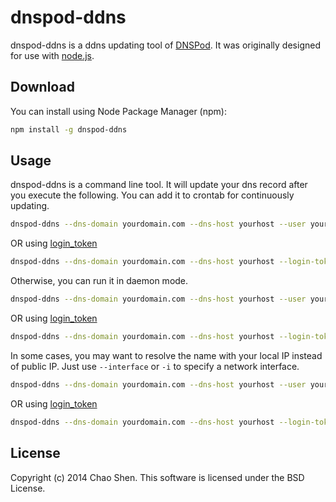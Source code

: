 # dnspod-ddns

dnspod-ddns is a ddns updating tool of [DNSPod](http://www.dnspod.cn).
It was originally designed for use with [node.js](http://nodejs.org).


## Download

You can install using Node Package Manager (npm):

```sh
npm install -g dnspod-ddns
```

## Usage

dnspod-ddns is a command line tool. It will update your dns record after you execute the following. You can add it to crontab for continuously updating.

```sh
dnspod-ddns --dns-domain yourdomain.com --dns-host yourhost --user youremail --passwd yourpassword
```
OR using [login_token](https://support.dnspod.cn/Kb/showarticle/tsid/227/) 

```sh
dnspod-ddns --dns-domain yourdomain.com --dns-host yourhost --login-token yourtoken
```

Otherwise, you can run it in daemon mode.

```sh
dnspod-ddns --dns-domain yourdomain.com --dns-host yourhost --user youremail --passwd yourpassword --daemon
```

OR using [login_token](https://support.dnspod.cn/Kb/showarticle/tsid/227/) 

```sh
dnspod-ddns --dns-domain yourdomain.com --dns-host yourhost --login-token yourtoken --daemon
```

In some cases, you may want to resolve the name with your local IP instead of public IP. Just use `--interface` or `-i` to specify a network interface.

```sh
dnspod-ddns --dns-domain yourdomain.com --dns-host yourhost --user youremail --passwd yourpassword --interface eth0
```

OR using [login_token](https://support.dnspod.cn/Kb/showarticle/tsid/227/) 

```sh
dnspod-ddns --dns-domain yourdomain.com --dns-host yourhost --login-token --interface eth0
```


## License

Copyright (c) 2014 Chao Shen. This software is licensed under the BSD License.
